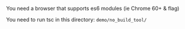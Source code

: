 You need a browser that supports es6 modules (ie Chrome 60+ & flag)

You need to run tsc in this directory: `demo/no_build_tool/`
